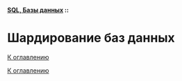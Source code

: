 **[SQL, Базы данных](../README.md#sql-базы-данных) ::**
# Шардирование баз данных

<!--
https://habr.com/ru/companies/oleg-bunin/articles/433370/
https://yandex.cloud/ru/docs/glossary/sharding?utm_referrer=https%3A%2F%2Fwww.google.com%2F&utm_referrer=https%3A%2F%2Fyndx.auth.yandex.cloud%2F
-->

[К оглавлению](../README.md#sql-базы-данных)



[К оглавлению](../README.md#sql-базы-данных)
